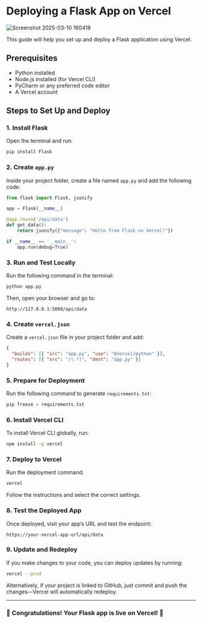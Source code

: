 # Deploying a Flask App on Vercel
![Screenshot 2025-03-10 160418](https://github.com/user-attachments/assets/2f7cdecd-40e0-43a9-b746-05a61c343482)

This guide will help you set up and deploy a Flask application using Vercel.

## Prerequisites
- Python installed
- Node.js installed (for Vercel CLI)
- PyCharm or any preferred code editor
- A Vercel account

## Steps to Set Up and Deploy

### 1. Install Flask
Open the terminal and run:
```sh
pip install Flask
```

### 2. Create `app.py`
Inside your project folder, create a file named `app.py` and add the following code:
```python
from flask import Flask, jsonify

app = Flask(__name__)

@app.route('/api/data')
def get_data():
    return jsonify({"message": "Hello from Flask on Vercel!"})

if __name__ == '__main__':
    app.run(debug=True)
```

### 3. Run and Test Locally
Run the following command in the terminal:
```sh
python app.py
```
Then, open your browser and go to:
```
http://127.0.0.1:5000/api/data
```

### 4. Create `vercel.json`
Create a `vercel.json` file in your project folder and add:
```json
{
  "builds": [{ "src": "app.py", "use": "@vercel/python" }],
  "routes": [{ "src": "/(.*)", "dest": "app.py" }]
}
```

### 5. Prepare for Deployment
Run the following command to generate `requirements.txt`:
```sh
pip freeze > requirements.txt
```

### 6. Install Vercel CLI
To install Vercel CLI globally, run:
```sh
npm install -g vercel
```

### 7. Deploy to Vercel
Run the deployment command:
```sh
vercel
```
Follow the instructions and select the correct settings.

### 8. Test the Deployed App
Once deployed, visit your app’s URL and test the endpoint:
```
https://your-vercel-app-url/api/data
```

### 9. Update and Redeploy
If you make changes to your code, you can deploy updates by running:
```sh
vercel --prod
```
Alternatively, if your project is linked to GitHub, just commit and push the changes—Vercel will automatically redeploy.

---
### 🎉 Congratulations! Your Flask app is live on Vercel! 🎉

